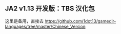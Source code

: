 ## JA2 v1.13 开发版：TBS 汉化包

这里是备用，直接去 https://github.com/1dot13/gamedir-languages/tree/master/Chinese_Version
